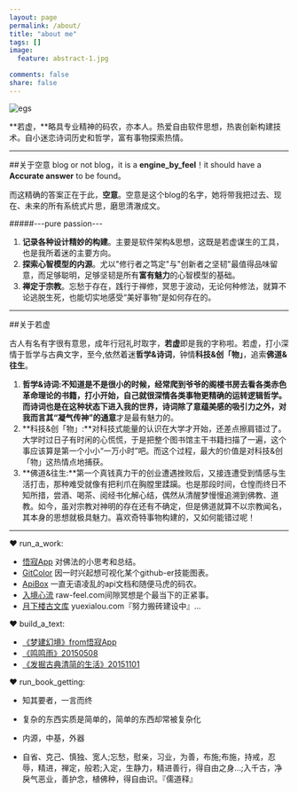 ```yaml
---
layout: page
permalink: /about/
title: "about me"
tags: []
image:
  feature: abstract-1.jpg 

comments: false
share: false
---
```


![egs](http://b-egs-studio-images.oss-cn-shenzhen.aliyuncs.com/mw_cartoon_head.png)

**若虚，**略具专业精神的码农，亦本人。热爱自由软件思想，热衷创新构建技术。自小迷恋诗词历史和哲学，富有事物探索热情。

---

##关于空意
blog or not blog，it is a **engine_by_feel**！it should have a **Accurate answer** to be found。

而这精确的答案正在于此，**空意**。空意是这个blog的名字，她将带我把过去、现在、未来的所有系统式片思，磨思清澈成文。

#####---pure passion---

1. **记录各种设计精妙的构建**。主要是软件架构&思想，这既是若虚谋生的工具，也是我所着迷的主要方向。
2. **探索心智模型的内源**。尤以"修行者之笃定"与"创新者之坚韧"最值得品味留意，而足够聪明，足够坚韧是所有**富有魅力**的心智模型的基础。
3. **禅定于宗教**。忘愁于存在，践行于禅修，冥思于波动，无论何种修法，就算不论逃脱生死，也能切实地感受“美好事物”是如何存在的。

---


##关于若虚

古人有名有字很有意思，成年行冠礼时取字，**若虚**即是我的字称啦。若虚，打小深情于哲学与古典文字，至今,依然着迷**哲学&诗词**，钟情**科技&创「物」**，追索**佛道&往生**。

1. **哲学&诗词:**不知道是不是很小的时候，经常爬到爷爷的阁楼书房去看各类赤色革命理论的书籍，打小开始，自己就很深情各类事物更精确的运转逻辑哲学。而诗词也是在这种状态下进入我的世界，诗词除了意蕴美感的吸引力之外，对我而言其“凝气传神”的**通意**才是最有魅力的。
2. **科技&创「物」:**对科技式能量的认识在大学才开始，还差点擦肩错过了。大学时过日子有时闲的心慌慌，于是把整个图书馆主干书籍扫描了一遍，这个事应该算是第一个小小“一万小时”吧。而这个过程，最大的价值是对科技&创「物」这热情点地捕获。
3. **佛道&往生:**第一个真钱真力干的创业遭遇挫败后，又接连遭受到情感与生活打击，那种难受就像有把利爪在胸膛里蹂躏。也是那段时间，仓惶而终日不知所措，尝酒、喝茶、阅经书化解心结，偶然从清醒梦慢慢追溯到佛教、道教。如今，虽对宗教对神明的存在还有不确定，但是佛道就算不以宗教闻名，其本身的思想就极具魅力。喜欢奇特事物构建的，又如何能错过呢！

---

❤ run_a_work:



* <a href="http://www.egs-studio.com/wujiApp/" target="_blank">悟寂App</a> 对佛法的小思考和总结。
* <a href="http://www.egs-studio.com/GitColor/" target="_blank">GitColor</a> 因一时兴起想可视化某个github-er技能图表。
* <a href="http://www.apibox.cc/" target="_blank">ApiBox</a>  一直无语凌乱的api文档和随便马虎的码农。
* <a href="http://www.yuexialou.com/raw-feel/" target="_blank">入境心流</a>  raw-feel.com间隙冥想是个最当下的正紧事。
* <a href="http://www.yuexialou.com/" target="_blank">月下楼古文库</a> yuexialou.com『努力搬砖建设中』...



❤ build_a_text:

* <a href="http://www.ruoxu.me/meng-jian-huan-jing/" target="_blank">《梦建幻境》from悟寂App</a>
* <a href="http://www.yuexialou.com/ruoxu-mmg/" target="_blank">《鸣鸣雨》20150508</a>  
* <a href="http://www.ruoxu.me/fa-jue-qing-jian-sheng-huo/" target="_blank">《发掘古典清简的生活》20151101</a>  


❤ run_book_getting:

* 知其要者，一言而终

* 复杂的东西实质是简单的，简单的东西却常被复杂化

* 内源，中基，外器

* 自省、克己、慎独、宽人;忘愁，慰亲，习业，为善，布施;布施，持戒，忍辱，精进，禅定，般若;入定，生静力，精进善行，得自由之身...;入千古，净戾气恶业，善护念，植佛种，得自由识。『儒道释』

 





















